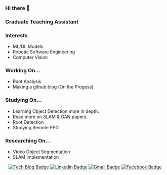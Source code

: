 ### Hi there 👋

### Graduate Teaching Assistant

### Interests
- ML/DL Models
- Robotic Software Engineering
- Computer Vision

### Working On...
- Root Analysis
- Making a github blog (On the Progess)

### Studying On...
- Learning Object Detection more in depth.
- Read more on SLAM & GAN papers.
- Root Detection
- Studying Remote PPG

### Researching On...
- Video Object Segmentation
- SLAM Implementation

<div align=center>

[![Tech Blog Badge](http://img.shields.io/badge/-Tech%20blog-black?style=flat-square&logo=github&link=https://sjang1594.github.io/)](https://sjang1594.github.io/)
[![Linkedin Badge](https://img.shields.io/badge/-LinkedIn-blue?style=flat-square&logo=Linkedin&logoColor=white&link=https://https:www.linkedin.com/in/seungho-jang-41b3b9145/)](https://www.linkedin.com/in/seungho-jang-41b3b9145/) 
[![Gmail Badge](https://img.shields.io/badge/-Gmail-d14836?style=flat-square&logo=Gmail&logoColor=white&link=mailto:snugyun01@gmail.com)](mailto:sjang1594@gmail.com)
[![Facebook Badge](https://img.shields.io/badge/facebook-1877f2?style=flat-square&logo=facebook&logoColor=white&link=https://www.facebook.com/sjang1594)](https://www.facebook.com/sjang1594)

</div>
